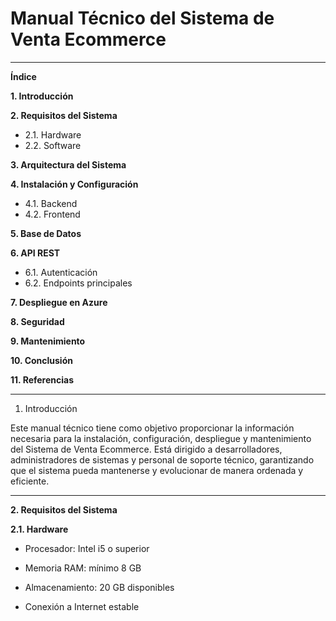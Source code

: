# Manual Técnico del Sistema de Venta Ecommerce

---

**Índice**

**1. Introducción**

**2. Requisitos del Sistema**
- 2.1. Hardware
- 2.2. Software

**3. Arquitectura del Sistema**

**4. Instalación y Configuración**
- 4.1. Backend
- 4.2. Frontend

**5. Base de Datos**

**6. API REST**
- 6.1. Autenticación
- 6.2. Endpoints principales

**7. Despliegue en Azure**

**8. Seguridad**

**9. Mantenimiento**

**10. Conclusión**

**11. Referencias**


---

1. Introducción

Este manual técnico tiene como objetivo proporcionar la información necesaria para la instalación, configuración, despliegue y mantenimiento del Sistema de Venta Ecommerce.
Está dirigido a desarrolladores, administradores de sistemas y personal de soporte técnico, garantizando que el sistema pueda mantenerse y evolucionar de manera ordenada y eficiente.

---


**2. Requisitos del Sistema**

**2.1. Hardware**

- Procesador: Intel i5 o superior

- Memoria RAM: mínimo 8 GB

- Almacenamiento: 20 GB disponibles

- Conexión a Internet estable
